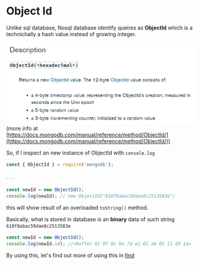 # Object Id

Unlike sql database, Nosql database identify queires as **ObjectId** which is a technichally a hash value instead of growing integer.

![description](./images/objectId.PNG)
(more info at [https://docs.mongodb.com/manual/reference/method/ObjectId/](https://docs.mongodb.com/manual/reference/method/ObjectId/))

So, if I inspect an new instance of ObjectId with `console.log`

```js
const { ObjectId } = require('mongodb');

...

const newId = new ObjectId();
console.log(newId); // new ObjectId("610f8abac59dae8c2513583e")
```

this will show result of an overloaded `toString()` method.

Basically, what is stored in database is an **binary** data of such string `610f8abac59dae8c2513583e`

```js
const newId = new ObjectId();
console.log(newId.id); //<Buffer 61 0f 8c 6e 7d e1 62 ab 65 11 d3 1a>
```

By using this, let's find out more of using this in [find](./../find_mongodb)

